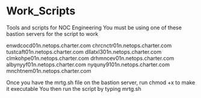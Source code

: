 # Work_Scripts
Tools and scripts for NOC Engineering
You must be using one of these bastion servers for the script to work

enwdcocd01n.netops.charter.com
chrcnctr01n.netops.charter.com
tustcaft01n.netops.charter.com
dllatxl301n.netops.charter.com
clmkohpe01n.netops.charter.com
drhmncev01n.netops.charter.com
albynyyf01n.netops.charter.com
nyquny9101n.netops.charter.com
mnchtnem01n.netops.charter.com

Once you have the mrtg.sh file on the bastion server, run chmod +x to make it executable
You then run the script by typing mrtg.sh

